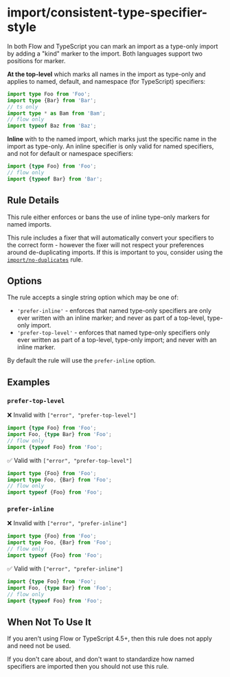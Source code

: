 # import/consistent-type-specifier-style

In both Flow and TypeScript you can mark an import as a type-only import by adding a "kind" marker to the import. Both languages support two positions for marker.

**At the top-level** which marks all names in the import as type-only and applies to named, default, and namespace (for TypeScript) specifiers:

```ts
import type Foo from 'Foo';
import type {Bar} from 'Bar';
// ts only
import type * as Bam from 'Bam';
// flow only
import typeof Baz from 'Baz';
```

**Inline** with to the named import, which marks just the specific name in the import as type-only. An inline specifier is only valid for named specifiers, and not for default or namespace specifiers:

```ts
import {type Foo} from 'Foo';
// flow only
import {typeof Bar} from 'Bar';
```

## Rule Details

This rule either enforces or bans the use of inline type-only markers for named imports.

This rule includes a fixer that will automatically convert your specifiers to the correct form - however the fixer will not respect your preferences around de-duplicating imports. If this is important to you, consider using the [`import/no-duplicates`] rule.

[`import/no-duplicates`]: ./no-duplicates.md

## Options

The rule accepts a single string option which may be one of:

- `'prefer-inline'` - enforces that named type-only specifiers are only ever written with an inline marker; and never as part of a top-level, type-only import.
- `'prefer-top-level'` - enforces that named type-only specifiers only ever written as part of a top-level, type-only import; and never with an inline marker.

By default the rule will use the `prefer-inline` option.

## Examples

### `prefer-top-level`

❌ Invalid with `["error", "prefer-top-level"]`

```ts
import {type Foo} from 'Foo';
import Foo, {type Bar} from 'Foo';
// flow only
import {typeof Foo} from 'Foo';
```

✅ Valid with `["error", "prefer-top-level"]`

```ts
import type {Foo} from 'Foo';
import type Foo, {Bar} from 'Foo';
// flow only
import typeof {Foo} from 'Foo';
```

### `prefer-inline`

❌ Invalid with `["error", "prefer-inline"]`

```ts
import type {Foo} from 'Foo';
import type Foo, {Bar} from 'Foo';
// flow only
import typeof {Foo} from 'Foo';
```

✅ Valid with `["error", "prefer-inline"]`

```ts
import {type Foo} from 'Foo';
import Foo, {type Bar} from 'Foo';
// flow only
import {typeof Foo} from 'Foo';
```

## When Not To Use It

If you aren't using Flow or TypeScript 4.5+, then this rule does not apply and need not be used.

If you don't care about, and don't want to standardize how named specifiers are imported then you should not use this rule.
